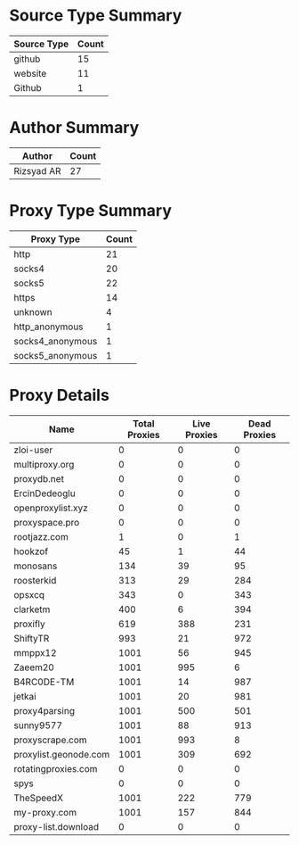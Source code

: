 # Source Type Summary

| Source Type | Count |
|-------------|-------|
| github | 15 |
| website | 11 |
| Github | 1 |


# Author Summary

| Author | Count |
|--------|-------|
| Rizsyad AR | 27 |


# Proxy Type Summary

| Proxy Type | Count |
|------------|-------|
| http | 21 |
| socks4 | 20 |
| socks5 | 22 |
| https | 14 |
| unknown | 4 |
| http_anonymous | 1 |
| socks4_anonymous | 1 |
| socks5_anonymous | 1 |


# Proxy Details

| Name | Total Proxies | Live Proxies | Dead Proxies |
|------|---------------|--------------|---------------|
| zloi-user | 0 | 0 | 0 |
| multiproxy.org | 0 | 0 | 0 |
| proxydb.net | 0 | 0 | 0 |
| ErcinDedeoglu | 0 | 0 | 0 |
| openproxylist.xyz | 0 | 0 | 0 |
| proxyspace.pro | 0 | 0 | 0 |
| rootjazz.com | 1 | 0 | 1 |
| hookzof | 45 | 1 | 44 |
| monosans | 134 | 39 | 95 |
| roosterkid | 313 | 29 | 284 |
| opsxcq | 343 | 0 | 343 |
| clarketm | 400 | 6 | 394 |
| proxifly | 619 | 388 | 231 |
| ShiftyTR | 993 | 21 | 972 |
| mmppx12 | 1001 | 56 | 945 |
| Zaeem20 | 1001 | 995 | 6 |
| B4RC0DE-TM | 1001 | 14 | 987 |
| jetkai | 1001 | 20 | 981 |
| proxy4parsing | 1001 | 500 | 501 |
| sunny9577 | 1001 | 88 | 913 |
| proxyscrape.com | 1001 | 993 | 8 |
| proxylist.geonode.com | 1001 | 309 | 692 |
| rotatingproxies.com | 0 | 0 | 0 |
| spys | 0 | 0 | 0 |
| TheSpeedX | 1001 | 222 | 779 |
| my-proxy.com | 1001 | 157 | 844 |
| proxy-list.download | 0 | 0 | 0 |

